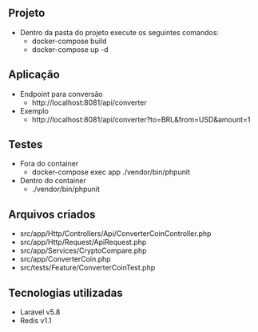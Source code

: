 ## Projeto
- Dentro da pasta do projeto execute os seguintes comandos:
  - docker-compose build 
  - docker-compose up -d

## Aplicação
- Endpoint para conversão
  - http://localhost:8081/api/converter
- Exemplo
  - http://localhost:8081/api/converter?to=BRL&from=USD&amount=1

## Testes
- Fora do container
  - docker-compose exec app ./vendor/bin/phpunit
- Dentro do container
  - ./vendor/bin/phpunit

## Arquivos criados
- src/app/Http/Controllers/Api/ConverterCoinController.php
- src/app/Http/Request/ApiRequest.php
- src/app/Services/CryptoCompare.php
- src/app/ConverterCoin.php
- src/tests/Feature/ConverterCoinTest.php


## Tecnologias utilizadas
- Laravel v5.8
- Redis v1.1